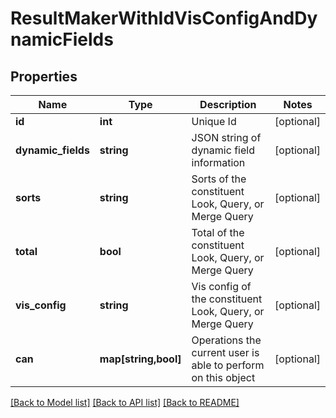 # ResultMakerWithIdVisConfigAndDynamicFields

## Properties
Name | Type | Description | Notes
------------ | ------------- | ------------- | -------------
**id** | **int** | Unique Id | [optional] 
**dynamic_fields** | **string** | JSON string of dynamic field information | [optional] 
**sorts** | **string** | Sorts of the constituent Look, Query, or Merge Query | [optional] 
**total** | **bool** | Total of the constituent Look, Query, or Merge Query | [optional] 
**vis_config** | **string** | Vis config of the constituent Look, Query, or Merge Query | [optional] 
**can** | **map[string,bool]** | Operations the current user is able to perform on this object | [optional] 

[[Back to Model list]](../README.md#documentation-for-models) [[Back to API list]](../README.md#documentation-for-api-endpoints) [[Back to README]](../README.md)


